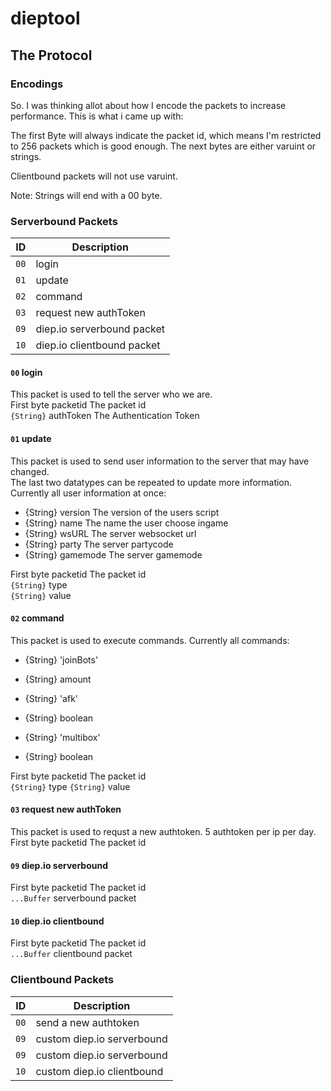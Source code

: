 # dieptool

## The Protocol

### Encodings

So. I was thinking allot about how I encode the packets to increase performance.
This is what i came up with:

The first Byte will always indicate the packet id, which means I'm restricted to 256 packets which is good enough.
The next bytes are either varuint or strings.

Clientbound packets will not use varuint.

Note: Strings will end with a 00 byte.

### Serverbound Packets

| ID   | Description                |
| ---- | -------------------------- |
| `00` | login                      |
| `01` | update                     |
| `02` | command                    |
| `03` | request new authToken      |
| `09` | diep.io serverbound packet |
| `10` | diep.io clientbound packet |

#### `00` login

This packet is used to tell the server who we are.  
First byte packetid The packet id  
`{String}` authToken The Authentication Token

#### `01` update

This packet is used to send user information to the server that may have changed.  
The last two datatypes can be repeated to update more information.  
Currently all user information at once:

-   {String} version The version of the users script
-   {String} name The name the user choose ingame
-   {String} wsURL The server websocket url
-   {String} party The server partycode
-   {String} gamemode The server gamemode

First byte packetid The packet id  
`{String}` type  
`{String}` value

#### `02` command

This packet is used to execute commands.
Currently all commands:

-   {String} 'joinBots'
-   {String} amount

-   {String} 'afk'
-   {String} boolean

-   {String} 'multibox'
-   {String} boolean

First byte packetid The packet id  
`{String}` type
`{String}` value

#### `03` request new authToken

This packet is used to requst a new authtoken. 5 authtoken per ip per day.
First byte packetid The packet id

#### `09` diep.io serverbound

First byte packetid The packet id  
`...Buffer` serverbound packet

#### `10` diep.io clientbound

First byte packetid The packet id  
`...Buffer` clientbound packet

### Clientbound Packets

| ID   | Description                |
| ---- | -------------------------- |
| `00` | send a new authtoken       |
| `09` | custom diep.io serverbound |
| `09` | custom diep.io serverbound |
| `10` | custom diep.io clientbound |
